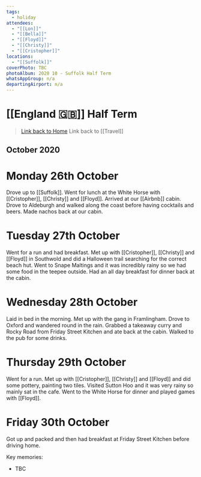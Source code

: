 ```yaml
---
tags:
  - holiday
attendees:
  - "[[Lon]]"
  - "[[Bella]]"
  - "[[Floyd]]"
  - "[[Christy]]"
  - "[[Cristopher]]"
locations:
  - "[[Suffolk]]"
coverPhoto: TBC
photoAlbum: 2020 10 - Suffolk Half Term
whatsAppGroup: n/a
departingAirport: n/a
---
```

# [[England 🇬🇧]] Half Term

> [Link back to Home](obsidian://open?vault=Personal%20Notes&file=000%20Index)
> Link back to [[Travel]]

## October 2020

# Monday 26th October

Drove up to [[Suffolk]]. Went for lunch at the White Horse with [[Cristopher]], [[Christy]] and [[Floyd]]. Arrived at our [[Airbnb]] cabin. Drove to Aldeburgh and walked along the coast before having cocktails and beers. Made nachos back at our cabin.

# Tuesday 27th October

Went for a run and had breakfast. Met up with [[Cristopher]], [[Christy]] and [[Floyd]] in Southwold and did a Halloween trail searching for the correct beach hut. Went to Snape Maltings and it was incredibly rainy so we had some food in the teepee outside. Had an all day breakfast for dinner back at the cabin.

# Wednesday 28th October

Laid in bed in the morning. Met up with the gang in Framlingham. Drove to Oxford and wandered round in the rain. Grabbed a takeaway curry and Rocky Road from Friday Street Kitchen and ate back at the cabin. Walked to the pub for some drinks.

# Thursday 29th October

Went for a run. Met up with [[Cristopher]], [[Christy]] and [[Floyd]] and did some pottery, painting two tiles. Visited Sutton Hoo and it was very rainy so mainly sat in the cafe. Went to the White Horse for dinner and played games with [[Floyd]].

# Friday 30th October

Got up and packed and then had breakfast at Friday Street Kitchen before driving home.

Key memories:
- TBC